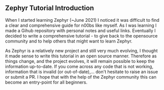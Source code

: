 ## Zephyr Tutorial Introduction

When I started learning Zephyr (~June 2021) I noticed it was difficult to find a clear and comprehensive guide for n00bs like myself. As I was learning I made a Gihub repository with personal notes and useful links. Eventually I decided to write a comprehensive tutorial - to give back to the opensource community and to help others that might want to learn Zephyr. 

As Zephyr is a relatively new project and still very much evolving, I thought it made sense to write this tutorial in an open source manner. Therefore as things change, and the project evolves, it will remain possible to keep the information up-to-date. If you come across any code that is not working, information that is invalid (or out-of-date),... don't hesitate to raise an issue or submit a PR. I hope that with the help of the Zephyr community this can become an entry-point for all beginners.

